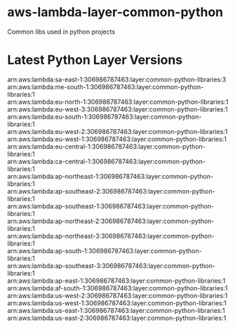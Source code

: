 # aws-lambda-layer-common-python
Common libs used in python projects

# Latest Python Layer Versions
arn:aws:lambda:sa-east-1:306986787463:layer:common-python-libraries:3  
arn:aws:lambda:me-south-1:306986787463:layer:common-python-libraries:1  
arn:aws:lambda:eu-north-1:306986787463:layer:common-python-libraries:1  
arn:aws:lambda:eu-west-3:306986787463:layer:common-python-libraries:1  
arn:aws:lambda:eu-south-1:306986787463:layer:common-python-libraries:1  
arn:aws:lambda:eu-west-2:306986787463:layer:common-python-libraries:1  
arn:aws:lambda:eu-west-1:306986787463:layer:common-python-libraries:1  
arn:aws:lambda:eu-central-1:306986787463:layer:common-python-libraries:1  
arn:aws:lambda:ca-central-1:306986787463:layer:common-python-libraries:1  
arn:aws:lambda:ap-northeast-1:306986787463:layer:common-python-libraries:1  
arn:aws:lambda:ap-southeast-2:306986787463:layer:common-python-libraries:1  
arn:aws:lambda:ap-southeast-1:306986787463:layer:common-python-libraries:1  
arn:aws:lambda:ap-northeast-2:306986787463:layer:common-python-libraries:1  
arn:aws:lambda:ap-northeast-3:306986787463:layer:common-python-libraries:1  
arn:aws:lambda:ap-south-1:306986787463:layer:common-python-libraries:1  
arn:aws:lambda:ap-southeast-3:306986787463:layer:common-python-libraries:1  
arn:aws:lambda:ap-east-1:306986787463:layer:common-python-libraries:1  
arn:aws:lambda:af-south-1:306986787463:layer:common-python-libraries:1  
arn:aws:lambda:us-west-2:306986787463:layer:common-python-libraries:1  
arn:aws:lambda:us-west-1:306986787463:layer:common-python-libraries:1  
arn:aws:lambda:us-east-1:306986787463:layer:common-python-libraries:1  
arn:aws:lambda:us-east-2:306986787463:layer:common-python-libraries:1  